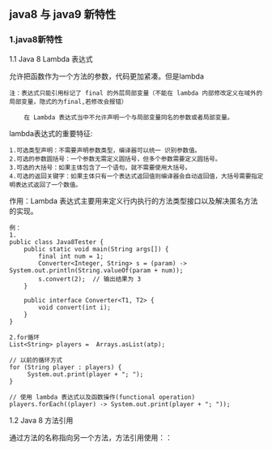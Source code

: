 ## java8 与 java9 新特性

### 1.java8新特性

1.1 Java 8 Lambda 表达式

允许把函数作为一个方法的参数，代码更加紧凑。但是lambda 

	注：表达式只能引用标记了 final 的外层局部变量（不能在 lambda 内部修改定义在域外的局部变量，隐式的为final,若修改会报错）

	    在 Lambda 表达式当中不允许声明一个与局部变量同名的参数或者局部变量。

lambda表达式的重要特征:

	1.可选类型声明：不需要声明参数类型，编译器可以统一 识别参数值。
	2.可选的参数圆括号：一个参数无需定义圆括号，但多个参数需要定义圆括号。
	3.可选的大括号：如果主体包含了一个语句，就不需要使用大括号。
	4.可选的返回关键字：如果主体只有一个表达式返回值则编译器会自动返回值，大括号需要指定明表达式返回了一个数值。

作用：Lambda 表达式主要用来定义行内执行的方法类型接口以及解决匿名方法的实现。


	例：
	1.
	public class Java8Tester {
	    public static void main(String args[]) {
	        final int num = 1;
	        Converter<Integer, String> s = (param) -> System.out.println(String.valueOf(param + num));
	        s.convert(2);  // 输出结果为 3
	    }
	 
	    public interface Converter<T1, T2> {
	        void convert(int i);
	    }
	}

	2.for循环
	List<String> players =  Arrays.asList(atp);  
	  
	// 以前的循环方式  
	for (String player : players) {  
	     System.out.print(player + "; ");  
	}  
	  
	// 使用 lambda 表达式以及函数操作(functional operation)  
	players.forEach((player) -> System.out.print(player + "; "));  
	   

1.2 Java 8 方法引用

通过方法的名称指向另一个方法，方法引用使用：：


